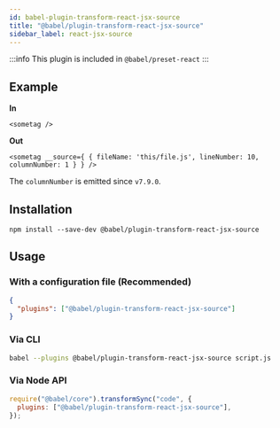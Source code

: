 ```yaml
---
id: babel-plugin-transform-react-jsx-source
title: "@babel/plugin-transform-react-jsx-source"
sidebar_label: react-jsx-source
---
```


:::info
This plugin is included in `@babel/preset-react`
:::

## Example

**In**

```
<sometag />
```

**Out**

```
<sometag __source={ { fileName: 'this/file.js', lineNumber: 10, columnNumber: 1 } } />
```

The `columnNumber` is emitted since `v7.9.0`.

## Installation

```shell npm2yarn
npm install --save-dev @babel/plugin-transform-react-jsx-source
```

## Usage

### With a configuration file (Recommended)

```json title="babel.config.json"
{
  "plugins": ["@babel/plugin-transform-react-jsx-source"]
}
```

### Via CLI

```sh title="Shell"
babel --plugins @babel/plugin-transform-react-jsx-source script.js
```

### Via Node API

```js title="JavaScript"
require("@babel/core").transformSync("code", {
  plugins: ["@babel/plugin-transform-react-jsx-source"],
});
```
